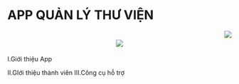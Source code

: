 # APP QUẢN LÝ THƯ VIỆN
<img align="right" src="https://visitor-badge.laobi.icu/badge?page_id=salesp07.salesp07"/>

<h1 align="center">
    <img src="https://readme-typing-svg.herokuapp.com/?font=Righteous&size=35&center=true&vCenter=true&width=500&height=70&duration=4000&lines=Xin+Chào+Mọi+Người!+👋;+Đến+Với+App+Quản+Lý+Thư+Viện!;"/>
</h1>

I.Giới thiệu App

II.GIới thiệu thành viên
III.Công cụ hỗ trợ

